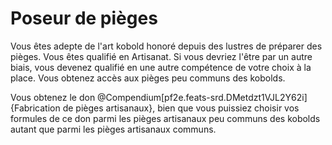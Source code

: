 # Poseur de pièges

<p>Vous êtes adepte de l'art kobold honoré depuis des lustres de préparer des pièges. Vous êtes qualifié en Artisanat. Si vous devriez l'être par un autre biais, vous devenez qualifié en une autre compétence de votre choix à la place. Vous obtenez accès aux pièges peu communs des kobolds.</p>
<p>Vous obtenez le don @Compendium[pf2e.feats-srd.DMetdzt1VJL2Y62i]{Fabrication de pièges artisanaux}, bien que vous puissiez choisir vos formules de ce don parmi les pièges artisanaux peu communs des kobolds autant que parmi les pièges artisanaux communs.</p>